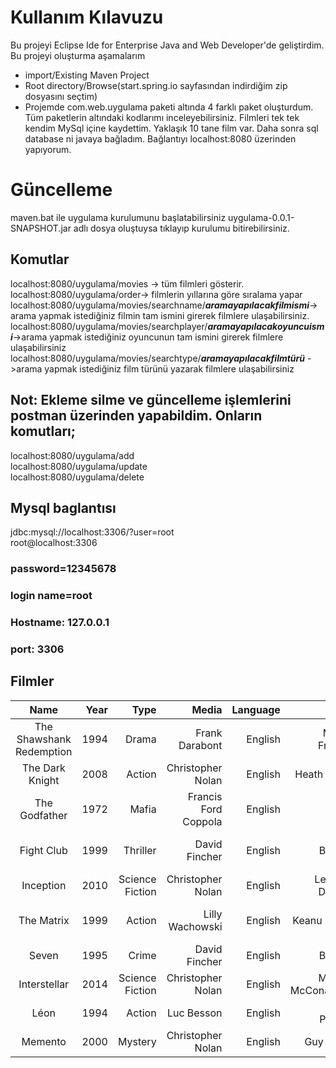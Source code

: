 # Kullanım Kılavuzu
Bu projeyi Eclipse Ide for Enterprise Java and Web Developer'de geliştirdim.
Bu projeyi oluşturma aşamalarım  
- import/Existing Maven Project  
- Root directory/Browse(start.spring.io sayfasından indirdiğim zip dosyasını seçtim)  
- Projemde com.web.uygulama paketi altında 4 farklı paket oluşturdum. Tüm paketlerin altındaki kodlarımı inceleyebilirsiniz.
Filmleri tek tek kendim MySql içine kaydettim. Yaklaşık 10 tane film var. Daha sonra sql database ni javaya bağladım.
Bağlantıyı localhost:8080 üzerinden yapıyorum. 
# Güncelleme
maven.bat ile uygulama kurulumunu başlatabilirsiniz
uygulama-0.0.1-SNAPSHOT.jar adlı dosya oluştuysa tıklayıp kurulumu bitirebilirsiniz.
## Komutlar  
localhost:8080/uygulama/movies -> tüm filmleri gösterir.  
localhost:8080/uygulama/order-> filmlerin yıllarına göre sıralama yapar  
localhost:8080/uygulama/movies/searchname/***aramayapılacakfilmismi***-> arama yapmak istediğiniz filmin tam ismini girerek filmlere ulaşabilirsiniz.  
localhost:8080/uygulama/movies/searchplayer/***aramayapılacakoyuncuismi***->arama yapmak istediğiniz oyuncunun tam ismini girerek filmlere ulaşabilirsiniz  
localhost:8080/uygulama/movies/searchtype/***aramayapılacakfilmtürü*** ->arama yapmak istediğiniz film türünü yazarak filmlere ulaşabilirsiniz 

## Not: Ekleme silme ve güncelleme işlemlerini postman üzerinden yapabildim. Onların komutları;  
localhost:8080/uygulama/add  
localhost:8080/uygulama/update  
localhost:8080/uygulama/delete

## Mysql baglantısı
jdbc:mysql://localhost:3306/?user=root  
root@localhost:3306
### password=12345678
### login name=root
### Hostname: 127.0.0.1
### port: 3306  
## Filmler
| Name                      | Year  |Type |Media              |Language|Player          |Player2         |Player3 |
|:-------:                  | -----:| ---:|-----:             |------:|--------:        |----:          |-------: |
| The Shawshank Redemption  | 1994  |Drama|Frank Darabont    |English|Morgan Freeman   |Tim Robbins    |Bob Gunton|
| The Dark Knight           | 2008  |Action|Christopher Nolan|English|Heath Ledger      |Christian Bale|Gary Oldman|
| The Godfather             |1972   |Mafia|Francis Ford Coppola|English|Marlon Brando   |Al Pacino     |James Caan|
|Fight Club                 | 1999|Thriller|David Fincher       |English|Brad Pitt|Edward Norton|Helena Bonham Carter|
|Inception|2010|Science Fiction|Christopher Nolan|English|Leonardo DiCaprio|Cillion Murphy|Tom Hardy|
|The Matrix|1999|Action|Lilly Wachowski|English|Keanu Reeves|Laurence Fishburne|Carrie-Anne Moss|
|Seven|1995|Crime|David Fincher|English|Brad Pitt|Morgan Freeman|Kevin Spacey|
|Interstellar|2014|Science Fiction|Christopher Nolan|English|Matthew McConaughey|Anne Hathaway|Jessica Chastain|
|Léon|1994|Action|Luc Besson|English|Natalie Portman|Jean Reno|Gary Oldman|
|Memento|2000|Mystery|Christopher Nolan|English|Guy Pearce|Joe Pantoliano|Jorja Fox|
